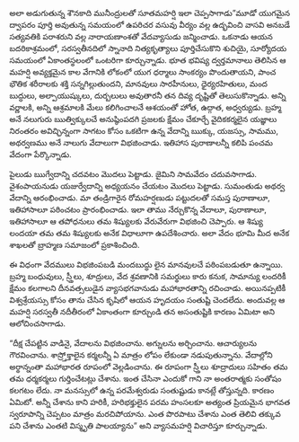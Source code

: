 ﻿అలా అడుగుతున్న శౌనకాది మునీంద్రులతో సూతమహర్షి ఇలా చెప్పసాగాడు”మూడో యుగమైన ద్వాపరం పూర్తి అవుతున్న సమయంలో ఉపరిచర వసువు వీర్యం వల్ల ఉద్భవించి వాసవి అనబడే సత్యవతికి పరాశరుని వల్ల నారాయణాంశతో వేదవ్యాసుడు జన్మించాడు. ఒకనాడు ఆయన బదరికాశ్రమంలో, సరస్వతీనదిలో స్నానాది నిత్యకృత్యాలు పూర్తిచేసుకొని శుచియై, సూర్యోదయ సమయంలో ఏకాంతస్థలంలో ఒంటరిగా కూర్చున్నాడు. భూత భవిష్య ద్వర్తమానాలు తెలిసిన ఆ మహర్షి అవ్యక్తమైన కాల వేగానికి లోకంలో యుగ ధర్మాలు సాంకర్యం పొందుతాయని, పాంచ భౌతిక శరీరాలకు శక్తి సన్నగిల్లుతుందని, మానవులు సారహీనులు, ధైర్యరహితులు, మంద బుద్ధులు, అల్పాయుష్కులు, దుర్బలులు అవుతారనీ తన దివ్య దృష్టితో తెలుసుకొన్నాడు. అన్ని వర్ణాలకి, అన్ని ఆశ్రమాలకి మేలు కలిగించాలనే ఆశయంతో హోత, ఉద్గాత, అధ్వర్యుడు. బ్రహ్మ అనే నలుగురు ఋత్విక్కులచే అనుష్ఠింపదగి ప్రజలకు క్షేమం చేకూర్చే వైదికకర్మలైన యజ్ఞాలు నిరంతరం అవిచ్ఛిన్నంగా సాగటం కోసం ఒకటిగా ఉన్న వేదాన్ని ఋక్కు, యజస్సు, సామము, అథర్వణము అనే నాలుగు వేదాలుగా విభజించాడు. ఇతిహాస పురాణాలన్నీ కలిపి పంచమ వేదంగా పేర్కొన్నాడు. 

పైలుడు ఋగ్వేదాన్ని చదవటం మొదలు పెట్టాడు. జైమిని సామవేదం చదువసాగాడు. వైశంపాయనుడు యజుర్వేదాన్ని అధ్యయనం చేయటం మొదలు పెట్టాడు. సుమంతుడు అథర్వ వేదాన్ని ఆరంభించాడు. మా తండ్రిగారైన రోమహర్షణుడు పట్టుదలతో సమస్త పురాణాలూ, ఇతిహాసాలూ పఠించటం ప్రారంభించాడు. ఇలా తాము నేర్చుకొన్న వేదాలూ, పురాణాలూ, ఇతిహాసాలూ ఆ తపోధనులు తమ శిష్యులకు వేరువేరుగా విభజించి చెప్పారు. ఆ శిష్యు లందయా తమ తమ శిష్యులకు అనేక విధాలూగా ఉపదేశించారు. అలా వేదం భూమి మీద అనేక శాఖలతో బ్రాహ్మణ సమాజంలో ప్రకాశించింది. 

ఈ విధంగా వేదములు విభజింపబడి మందబుద్ధు లైన మానవులచే పఠింపబడుతూ ఉన్నాయి. బ్రహ్మ బంధువులు, స్ర్తీలు, శూద్రులు, వేద శ్రవణానికి సమర్థులు కారు కనుక, సామాన్యు లందరికీ క్షేమం కలగాలని దీనవత్సలుడైన వ్యాసభగవానుడు మహాభారతాన్ని రచించాడు. అయినప్పటికీ విశ్వశ్రేయస్సు కోసం తాను చేసిన కృషిలో ఆయన హృదయం సంతుష్టి చెందలేదు. అందువల్ల ఆ మహర్షి సరస్వతీ నదీతీరంలో ఏకాంతంగా కూర్చుండి తన అసంతుష్టికి కారణం ఏమిటా అని ఆలోచించసాగాడు. 

“దీక్ష చేపట్టిన వాడినై, వేదాలను విభజించాను. అగ్నులను అర్చించాను. ఆచార్యులను గౌరవించాను. శాస్ర్తోక్తాలైన కర్మలన్నీ ఏ మాత్రం లోపం లేకుండా నడుపుతున్నాను. వేదాల్లోని అర్థాన్నంతా మహాభారత రూపంలో వెల్లడించాను. ఈ రూపంగా స్ర్తీలు శూద్రాదులు సహితం తమ తమ ధర్మకర్మలు గుర్తించేటట్లు చేశాను. ఇంత చేసినా ఎందుకో గాని నా అంతరాత్మకు సంతోషం కలగటం లేదు. నా మనస్సులో ఉన్న పరమేశ్వరుడు సంతుష్టుడు కానట్లే తోస్తున్నది. కారణం ఏమిటో. అన్నీ చేశాను కాని హరికీ, హరిభక్తులైన పరమ హంసలకూ అత్యంత ప్రియమైన భాగవత స్వరూపాన్ని చెప్పటం మాత్రం మరచిపోయాను. ఎంత పొరపాటు చేశాను ఎంత తెలివి తక్కువ పని చేశాను ఎంతటి విస్మృతి పాలయ్యాను” అని వ్యాసమహర్షి విచారిస్తూ కూర్చున్నాడు. 

